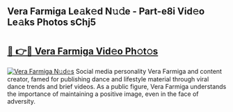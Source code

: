 ## Vera Farmiga Le𝚊k𝚎d N𝚞𝚍e - Part-e8i Vid𝚎o Le𝚊ks Photos sChj5

# <h2><a href="http://fbg5h5e.evod.top/?m=Vera+Farmiga">🔗 👉🔴 Vera Farmiga Vid𝚎o Ph𝚘t𝚘s</a></h2>

[![Vera Farmiga N𝚞d𝚎s](https://i.imgur.com/8V9OHl7.gif)](http://fbg5h5e.evod.top/?m=Vera+Farmiga)
Social media personality Vera Farmiga and content creator, famed for publishing dance and lifestyle material through viral dance trends and brief videos. As a public figure, Vera Farmiga understands the importance of maintaining a positive image, even in the face of adversity. 
